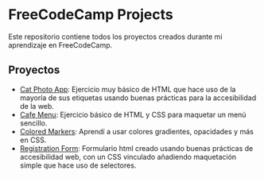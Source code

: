 # FreeCodeCamp Projects

Este repositorio contiene todos los proyectos creados durante mi aprendizaje en FreeCodeCamp.

## Proyectos

- [Cat Photo App](html-css/1.cat-photo-app): Ejercicio muy básico de HTML que hace uso de la mayoría de sus etiquetas usando buenas prácticas para la accesibilidad de la web.
- [Cafe Menu](html-css/2.cafe-menu): Ejercicio básico de HTML y CSS para maquetar un menú sencillo.
- [Colored Markers](html-css/3.colored-markers): Aprendí a usar colores gradientes, opacidades y más en CSS.
- [Registration Form](html-css/4.registration-form): Formulario html creado usando buenas prácticas de accesibilidad web, con un CSS vinculado añadiendo maquetación simple que hace uso de selectores.
